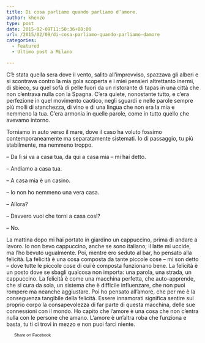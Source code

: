 ```yaml
---
title: Di cosa parliamo quando parliamo d’amore.
author: khenzo
type: post
date: 2015-02-09T11:50:36+00:00
url: /2015/02/09/di-cosa-parliamo-quando-parliamo-damore
categories:
  - Featured
  - Ultimo post a Milano

---
```

C’è stata quella sera dove il vento, salìto all’improvviso, spazzava gli alberi e si scontrava contro la mia gola scoperta e i miei pensieri altrettanto inermi, di sbieco, su quel sofà di pelle fuori da un ristorante di tapas in una città che non c’entrava nulla con la Spagna. C’era quiete, nonostante tutto, e c’era perfezione in quel movimento caotico, negli sguardi e nelle parole sempre più molli di stanchezza, di vino e di una lingua che non era la mia e nemmeno la tua. C’era armonia in quelle parole, come in tutto quello che avevamo intorno.

Torniamo in auto verso il mare, dove il caso ha voluto fossimo contemporaneamente ma separatamente sistemati. Io di passaggio, tu più stabilmente, ma nemmeno troppo.

&#8211; Da lì si va a casa tua, da qui a casa mia &#8211; mi hai detto.
  
&#8211; Andiamo a casa tua.
  
&#8211; A casa mia è un casino.
  
&#8211; Io non ho nemmeno una vera casa.
  
&#8211; Allora?
  
&#8211; Davvero vuoi che torni a casa così?
  
&#8211; No.

La mattina dopo mi hai portato in giardino un cappuccino, prima di andare a lavoro. Io non bevo cappuccino, anche se sono italiano; il latte mi uccide, ma l’ho bevuto ugualmente. Poi, mentre ero seduto al bar, ho pensato alla felicità. La felicità è una cosa composta da tante piccole cose &#8211; mi son detto &#8211; dove tutte le piccole cose di cui è composta funzionano bene. La felicità è un posto dove se sbagli qualcosa non importa: una parola, una strada, un cappuccino. La felicità è come una macchina perfetta, che auto-apprende, che si cura da sola, un sistema che è difficile influenzare, che non puoi rompere ma neanche aggiustare. Poi ho pensato all’amore, che per me è la conseguenza tangibile della felicità. Essere innamorati significa sentire sul proprio corpo la consapevolezza di far parte di questa macchina, delle sue connessioni con il mondo. Ho capito che l’amore è una cosa che non c&#8217;entra nulla con le persone che amano. L’amore è un&#8217;altra roba che funziona e basta, tu ti ci trovi in mezzo e non puoi farci niente.

<a href="http://www.facebook.com/share.php?u=http%3A%2F%2Fwww.ilovequentin.it%2F2015%2F02%2F09%2Fdi-cosa-parliamo-quando-parliamo-damore&t=Di%20cosa%20parliamo%20quando%20parliamo%20d%27amore." id="facebook_share_both_2015" style="font-size:11px; line-height:13px; font-family:'lucida grande',tahoma,verdana,arial,sans-serif; text-decoration:none; padding:2px 0 0 20px; height:16px; background:url(http://b.static.ak.fbcdn.net/images/share/facebook_share_icon.gif) no-repeat top left;">Share on Facebook</a>